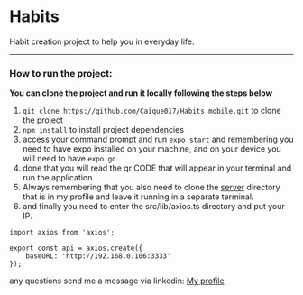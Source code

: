 <h1>Habits</h1>

Habit creation project to help you in everyday life.
<hr>

### How to run the project:

**You can clone the project and run it locally following the steps below**

1. `git clone https://github.com/Caique017/Habits_mobile.git` to clone the project
2. `npm install` to install project dependencies
3. access your command prompt and run `expo start` and remembering you need to have expo installed on your machine, and on your device you will need to have `expo go`
4. done that you will read the qr CODE that will appear in your terminal and run the application
5. Always remembering that you also need to clone the <a href="https://github.com/Caique017/Habits_web">server</a> directory that is in my profile and leave it running in a separate terminal.
6. and finally you need to enter the src/lib/axios.ts directory and put your IP.

``` 
import axios from 'axios';

export const api = axios.create({
    baseURL: 'http://192.168.0.106:3333'
});

```
<p> any questions send me a message via linkedin: <a href="https://www.linkedin.com/in/caique-nunes-624720202/" target="_blank">My profile</a></p>